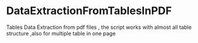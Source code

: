 # DataExtractionFromTablesInPDF
Tables Data Extraction from  pdf files , the script works with almost all table structure ,also for multiple table in one page
